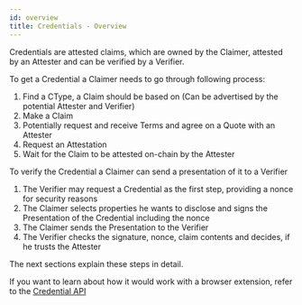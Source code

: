 ```yaml
---
id: overview
title: Credentials - Overview
---
```


Credentials are attested claims, which are owned by the Claimer, attested by an Attester and can be verified by a Verifier.

To get a Credential a Claimer needs to go through following process:
1. Find a CType, a Claim should be based on (Can be advertised by the potential Attester and Verifier)
2. Make a Claim
3. Potentially request and receive Terms and agree on a Quote with an Attester
4. Request an Attestation
5. Wait for the Claim to be attested on-chain by the Attester

To verify the Credential a Claimer can send a presentation of it to a Verifier

1. The Verifier may request a Credential as the first step, providing a nonce for security reasons
2. The Claimer selects properties he wants to disclose and signs the Presentation of the Credential including the nonce
3. The Claimer sends the Presentation to the Verifier
4. The Verifier checks the signature, nonce, claim contents and decides, if he trusts the Attester

The next sections explain these steps in detail.

If you want to learn about how it would work with a browser extension, refer to the [Credential API](https://github.com/KILTprotocol/credential-api/blob/master/readme.md)
